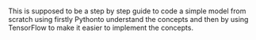 #

This is supposed to be a step by step guide to code a simple model from scratch
using firstly Pythonto understand the concepts and then by using TensorFlow
to make it easier to implement the concepts.
